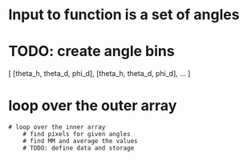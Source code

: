 # Input to function is a set of angles
# TODO: create angle bins
[
    [theta_h, theta_d, phi_d],
    [theta_h, theta_d, phi_d],
    ...
]
# loop over the outer array
    # loop over the inner array
        # find pixels for given angles
        # find MM and average the values
        # TODO: define data and storage